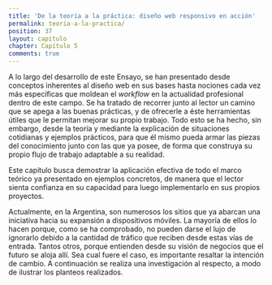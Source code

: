 ```yaml
---
title: 'De la teoría a la práctica: diseño web responsivo en acción'
permalink: teoria-a-la-practica/
position: 37
layout: capitulo
chapter: Capítulo 5
comments: true
---
```


A lo largo del desarrollo de este Ensayo, se han presentado desde conceptos inherentes al diseño web en sus bases hasta nociones cada vez más específicas que moldean el _workflow_ en la actualidad profesional dentro de este campo. Se ha tratado de recorrer junto al lector un camino que se apega a las buenas prácticas, y de ofrecerle a éste herramientas útiles que le permitan mejorar su propio trabajo. Todo esto se ha hecho, sin embargo, desde la teoría y mediante la explicación de situaciones cotidianas y ejemplos prácticos, para que él mismo pueda armar las piezas del conocimiento junto con las que ya posee, de forma que construya su propio flujo de trabajo adaptable a su realidad.

Este capítulo busca demostrar la aplicación efectiva de todo el marco teórico ya presentado en ejemplos concretos, de manera que el lector sienta confianza en su capacidad para luego implementarlo en sus propios proyectos.

Actualmente, en la Argentina, son numerosos los sitios que ya abarcan una iniciativa hacia su expansión a dispositivos móviles. La mayoría de ellos lo hacen porque, como se ha comprobado, no pueden darse el lujo de ignorarlo debido a la cantidad de tráfico que reciben desde estas vías de entrada. Tantos otros, porque entienden desde su visión de negocios que el futuro se aloja allí. Sea cual fuere el caso, es importante resaltar la intención de cambio. A continuación se realiza una investigación al respecto, a modo de ilustrar los planteos realizados.
